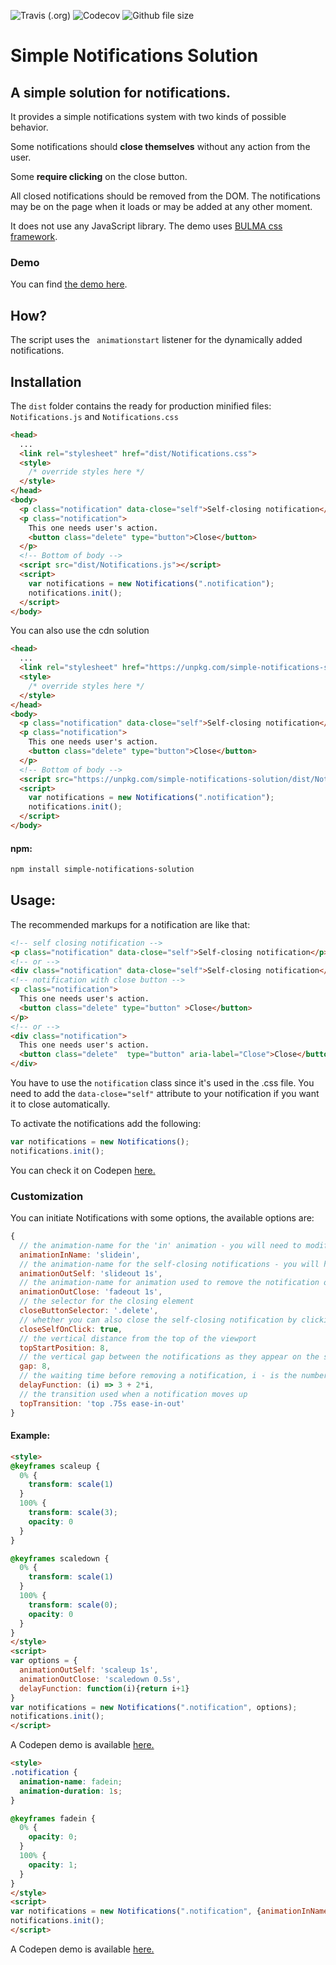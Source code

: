 ![Travis (.org)](https://img.shields.io/travis/pehaa/simple-notifications-solution.svg?style=for-the-badge)
![Codecov](https://img.shields.io/codecov/c/github/pehaa/simple-notifications-solution.svg?style=for-the-badge)
![Github file size](https://img.shields.io/github/size/pehaa/simple-notifications-solution/dist/Notifications.js.svg?style=for-the-badge)

# Simple Notifications Solution

## A simple solution for notifications.

It provides a simple notifications system with two kinds of possible behavior.

Some notifications should **close themselves** without any action from the user. 

Some **require clicking** on the close button. 

All closed notifications should be removed from the DOM. The notifications may be on the page when it loads or may be added at any other moment.

It does not use any JavaScript library. The demo uses [BULMA css framework](https://bulma.io).

### Demo
You can find [the demo here](https://pepsized.com/wp-content/uploads/2018/08/index.html).

## How?

The script uses the ``` animationstart``` listener for the dynamically added notifications.

## Installation

The ```dist``` folder contains the ready for production minified files: ```Notifications.js``` and ```Notifications.css```
```html
<head>
  ...
  <link rel="stylesheet" href="dist/Notifications.css">
  <style>
    /* override styles here */
  </style>
</head>
<body>
  <p class="notification" data-close="self">Self-closing notification</p>
  <p class="notification">
    This one needs user's action.
    <button class="delete" type="button">Close</button>
  </p>
  <!-- Bottom of body -->
  <script src="dist/Notifications.js"></script>
  <script>
    var notifications = new Notifications(".notification");
    notifications.init();
  </script>
</body>
```

You can also use the cdn solution
```html
<head>
  ...
  <link rel="stylesheet" href="https://unpkg.com/simple-notifications-solution/dist/Notifications.css">
  <style>
    /* override styles here */
  </style>
</head>
<body>
  <p class="notification" data-close="self">Self-closing notification</p>
  <p class="notification">
    This one needs user's action.
    <button class="delete" type="button">Close</button>
  </p>
  <!-- Bottom of body -->
  <script src="https://unpkg.com/simple-notifications-solution/dist/Notifications.js"></script>
  <script>
    var notifications = new Notifications(".notification");
    notifications.init();
  </script>
</body>
```


#### npm:
```bash
npm install simple-notifications-solution
```

## Usage:

The recommended markups for a notification are like that:

```html
<!-- self closing notification -->
<p class="notification" data-close="self">Self-closing notification</p>
<!-- or -->
<div class="notification" data-close="self">Self-closing notification</div>
<!-- notification with close button -->
<p class="notification">
  This one needs user's action.
  <button class="delete" type="button" >Close</button>
</p>
<!-- or -->
<div class="notification">
  This one needs user's action.
  <button class="delete"  type="button" aria-label="Close">Close</button>
</div>
```
You have to use the ```notification``` class since it's used in the .css file.
You need to add the ```data-close="self"``` attribute to your notification if you want it to close automatically.

To activate the notifications add the following:
```js
var notifications = new Notifications();
notifications.init();
```
You can check it on Codepen [here.](https://codepen.io/pehaa/pen/yxeoXq/)

### Customization

You can initiate Notifications with some options, the available options are:
```js
{
  // the animation-name for the 'in' animation - you will need to modify the .notification in your css accordingly
  animationInName: 'slidein',
  // the animation-name for the self-closing notifications - you will have to add the @keyframes declaration in your css
  animationOutSelf: 'slideout 1s',
  // the animation-name for animation used to remove the notification on click - you will have to add the @keyframes declaration in your css
  animationOutClose: 'fadeout 1s',
  // the selector for the closing element
  closeButtonSelector: '.delete',
  // whether you can also close the self-closing notification by clicking on it
  closeSelfOnClick: true,
  // the vertical distance from the top of the viewport
  topStartPosition: 8,
  // the vertical gap between the notifications as they appear on the screen
  gap: 8,
  // the waiting time before removing a notification, i - is the number of notifications before the current one
  delayFunction: (i) => 3 + 2*i,
  // the transition used when a notification moves up
  topTransition: 'top .75s ease-in-out'
}
```
#### Example:

```html
<style>
@keyframes scaleup {
  0% {
    transform: scale(1)
  }
  100% {
    transform: scale(3);
    opacity: 0
  }
}

@keyframes scaledown {
  0% {
    transform: scale(1)
  }
  100% {
    transform: scale(0);
    opacity: 0
  }
}
</style>
<script>
var options = {
  animationOutSelf: 'scaleup 1s',
  animationOutClose: 'scaledown 0.5s',
  delayFunction: function(i){return i+1}
}
var notifications = new Notifications(".notification", options);
notifications.init();
</script>

```
A Codepen demo is available [here.](https://codepen.io/pehaa/pen/aadymx)


```html
<style>
.notification {
  animation-name: fadein;
  animation-duration: 1s;
}

@keyframes fadein {
  0% {
    opacity: 0;
  }
  100% {
    opacity: 1;
  }
}
</style>
<script>
var notifications = new Notifications(".notification", {animationInName: "fadein"});
notifications.init();
</script>
```
A Codepen demo is available [here.](https://codepen.io/pehaa/pen/wEMqdq)
